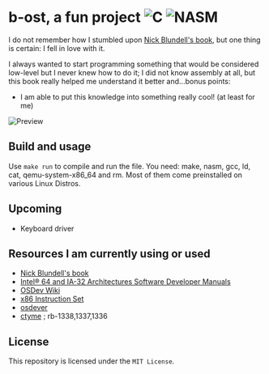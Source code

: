 # b-ost, a fun project ![C](https://img.shields.io/badge/Language-C-blue) ![NASM](https://img.shields.io/badge/Assembler-NASM-blue) 


I do not remember how I stumbled upon [Nick Blundell's book](https://www.cs.bham.ac.uk/~exr/lectures/opsys/10_11/lectures/os-dev.pdf), but one thing is certain: I fell in love with it. 

I always wanted to start programming something that would be considered low-level but I never knew how to do it; I did not know assembly at all, but this book really helped me understand it better and...bonus points: 
* I am able to put this knowledge into something really cool! (at least for me)

![Preview](https://i.imgur.com/FVTo4ob.png)

## Build and usage
Use ```make run``` to compile and run the file.
You need: make, nasm, gcc, ld, cat, qemu-system-x86_64 and rm. Most of them come preinstalled on various Linux Distros.

## Upcoming
- Keyboard driver

## Resources I am currently using or used
* [Nick Blundell's book](https://www.cs.bham.ac.uk/~exr/lectures/opsys/10_11/lectures/os-dev.pdf)
* [Intel® 64 and IA-32 Architectures Software Developer Manuals](https://www.intel.com/content/www/us/en/developer/articles/technical/intel-sdm.html)
* [OSDev Wiki](https://wiki.osdev.org/)
* [x86 Instruction Set](https://www.felixcloutier.com/x86/)
* [osdever](http://www.osdever.net/FreeVGA/vga/portidx.htm)
* [ctyme](https://www.ctyme.com/intr/) ; rb-1338,1337,1336

## License
This repository is licensed under the ```MIT License```.
